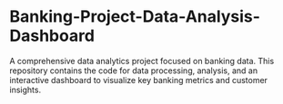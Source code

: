 # Banking-Project-Data-Analysis-Dashboard
A comprehensive data analytics project focused on banking data. This repository contains the code for data processing, analysis, and an interactive dashboard to visualize key banking metrics and customer insights.

